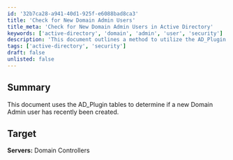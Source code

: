 ```yaml
---
id: '32b7ca28-a941-40d1-925f-e6088bad8ca3'
title: 'Check for New Domain Admin Users'
title_meta: 'Check for New Domain Admin Users in Active Directory'
keywords: ['active-directory', 'domain', 'admin', 'user', 'security']
description: 'This document outlines a method to utilize the AD_Plugin tables to identify if a new Domain Admin user has been created recently, specifically targeting Domain Controllers for monitoring and security purposes.'
tags: ['active-directory', 'security']
draft: false
unlisted: false
---
```


## Summary

This document uses the AD_Plugin tables to determine if a new Domain Admin user has recently been created.

## Target

**Servers:** Domain Controllers

